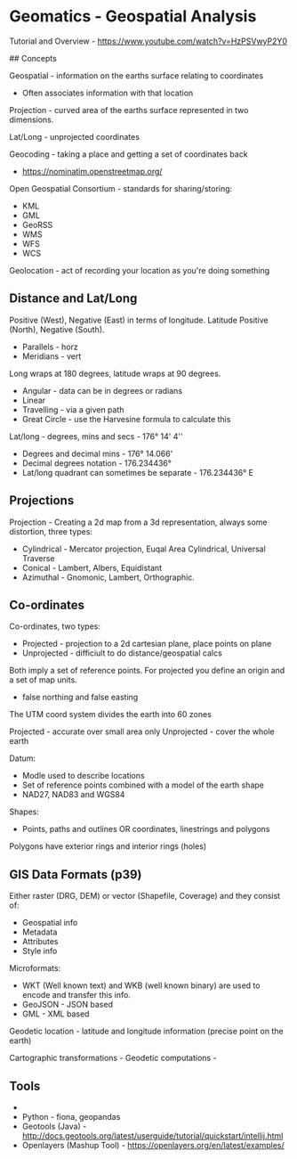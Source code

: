 # Geomatics - Geospatial Analysis 

Tutorial and Overview - https://www.youtube.com/watch?v=HzPSVwyP2Y0

## Concepts

Geospatial - information on the earths surface relating to coordinates
* Often associates information with that location

Projection - curved area of the earths surface represented in two dimensions.

Lat/Long - unprojected coordinates

Geocoding - taking a place and getting a set of coordinates back
* https://nominatim.openstreetmap.org/

Open Geospatial Consortium - standards for sharing/storing:
* KML
* GML
* GeoRSS
* WMS
* WFS
* WCS

Geolocation - act of recording your location as you're doing something

## Distance and Lat/Long
 
Positive (West), Negative (East) in terms of longitude.  Latitude Positive (North), Negative (South).
* Parallels - horz
* Meridians - vert

Long wraps at 180 degrees, latitude wraps at 90 degrees.

* Angular - data can be in degrees or radians
* Linear 
* Travelling - via a given path
* Great Circle - use the Harvesine formula to calculate this

Lat/long - degrees, mins and secs - 176° 14' 4''
* Degrees and decimal mins - 176° 14.066'
* Decimal degrees notation - 176.234436°
* Lat/long quadrant can sometimes be separate - 176.234436° E

## Projections

Projection - Creating a 2d map from a 3d representation, always some distortion, three types:
* Cylindrical - Mercator projection, Euqal Area Cylindrical, Universal Traverse
* Conical - Lambert, Albers, Equidistant
* Azimuthal - Gnomonic, Lambert, Orthographic.

## Co-ordinates 

Co-ordinates, two types:
* Projected - projection to a 2d cartesian plane, place points on plane
* Unprojected - difficiult to do distance/geospatial calcs

Both imply a set of reference points.  For projected you define an origin and a set of map units.
* false northing and false easting

The UTM coord system divides the earth into 60 zones

Projected - accurate over small area only
Unprojected - cover the whole earth

Datum:
* Modle used to describe locations
* Set of reference points combined with a model of the earth shape
* NAD27, NAD83 and WGS84

Shapes:
* Points, paths and outlines OR coordinates, linestrings and polygons

Polygons have exterior rings and interior rings (holes)

## GIS Data Formats (p39)

Either raster (DRG, DEM) or vector (Shapefile, Coverage) and they consist of:
* Geospatial info
* Metadata
* Attributes
* Style info

Microformats:
* WKT (Well known text) and WKB (well known binary) are used to encode and transfer this info.
* GeoJSON - JSON based
* GML - XML based 



Geodetic location - latitude and longitude information (precise point on the earth)

Cartographic transformations - 
Geodetic computations - 

 
## Tools

* 
* Python - fiona, geopandas
* Geotools (Java) - http://docs.geotools.org/latest/userguide/tutorial/quickstart/intellij.html
* Openlayers (Mashup Tool) - https://openlayers.org/en/latest/examples/

